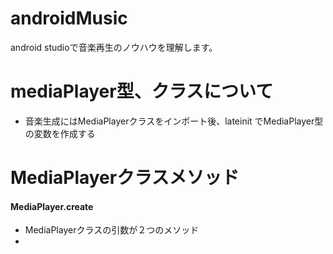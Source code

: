 # androidMusic
android studioで音楽再生のノウハウを理解します。

# mediaPlayer型、クラスについて
- 音楽生成にはMediaPlayerクラスをインポート後、lateinit でMediaPlayer型の変数を作成する

# MediaPlayerクラスメソッド
#### MediaPlayer.create
- MediaPlayerクラスの引数が２つのメソッド
- 